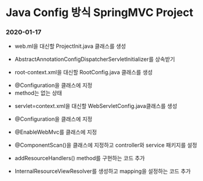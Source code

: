 # Java Config 방식 SpringMVC Project
### 2020-01-17

* web.ml을 대신할 ProjectInit.java 클래스를 생성
- AbstractAnnotationConfigDispatcherServletInitializer를 상속받기

* root-context.xml을 대신할 RootConfig.java 클래스를 생성
- @Configuration을 클래스에 지정
- method는 없는 상태

* servlet=context.xml을 대신할 WebServletConfig.java클래스를 생성 
- @Configuration을 클래스에 지정
- @EnableWebMvc를 클래스에 지정
- @ComponentScan()을 클래스에 지정하고 controller와 service 패키지를 설정

- addResourceHandlers() method를 구현하는 코드 추가
- InternalResourceViewResolver를 생성하고 mapping을 설정하는 코드 추가

